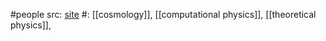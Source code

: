 #people 
src: [site](https://annarosenzweig.com) 
#: [[cosmology]], [[computational physics]], [[theoretical physics]], 


